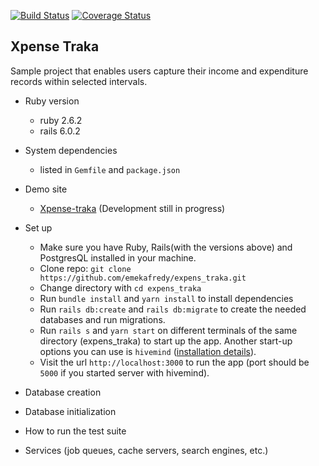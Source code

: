 [![Build Status](https://travis-ci.org/emekafredy/xpens_traka.svg?branch=master)](https://travis-ci.org/emekafredy/xpens_traka)
[![Coverage Status](https://coveralls.io/repos/github/emekafredy/xpens_traka/badge.svg?branch=master)](https://coveralls.io/github/emekafredy/xpens_traka?branch=master)

## Xpense Traka
Sample project that enables users capture their income and expenditure records within selected intervals.

* Ruby version
  - ruby 2.6.2
  - rails 6.0.2

* System dependencies
  - listed in `Gemfile` and `package.json`

* Demo site
  - [Xpense-traka](https://xpense-traka.herokuapp.com/) (Development still in progress)

* Set up
  - Make sure you have Ruby, Rails(with the versions above) and PostgresQL installed in your machine.
  - Clone repo: `git clone https://github.com/emekafredy/expens_traka.git`
  - Change directory with `cd expens_traka`
  - Run `bundle install` and `yarn install` to install dependencies
  - Run `rails db:create` and `rails db:migrate` to create the needed databases and run migrations.
  - Run `rails s` and `yarn start` on different terminals of the same directory (expens_traka) to start up the app. Another start-up options you can use is `hivemind` ([installation details](https://github.com/DarthSim/hivemind)).
  - Visit the url `http://localhost:3000` to run the app (port should be `5000` if you started server with hivemind).

* Database creation

* Database initialization

* How to run the test suite

* Services (job queues, cache servers, search engines, etc.)
